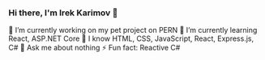 ### Hi there, I'm Irek Karimov 👋

🔭 I’m currently working on my pet project on PERN
🌱 I’m currently learning React, ASP.NET Core
📖 I know HTML, CSS, JavaScript, React, Express.js, C#
💬 Ask me about nothing
⚡ Fun fact: Reactive C#

